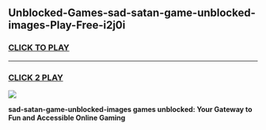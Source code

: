 
## Unblocked-Games-sad-satan-game-unblocked-images-Play-Free-i2j0i
<h3>
<a href="https://premium76.site?title=sad-satan-game-unblocked-images&ref=19M">CLICK TO PLAY</a></h3>
<hr>

<h3>
<a href="https://premium76.site?title=sad-satan-game-unblocked-images&ref=19M">CLICK 2 PLAY</a>
  
</h3>

<a href="https://premium76.site?title=sad-satan-game-unblocked-images&ref=19M"><img src="https://clearcache.store/games.png"></a>


**sad-satan-game-unblocked-images games unblocked: Your Gateway to Fun and Accessible Online Gaming**
